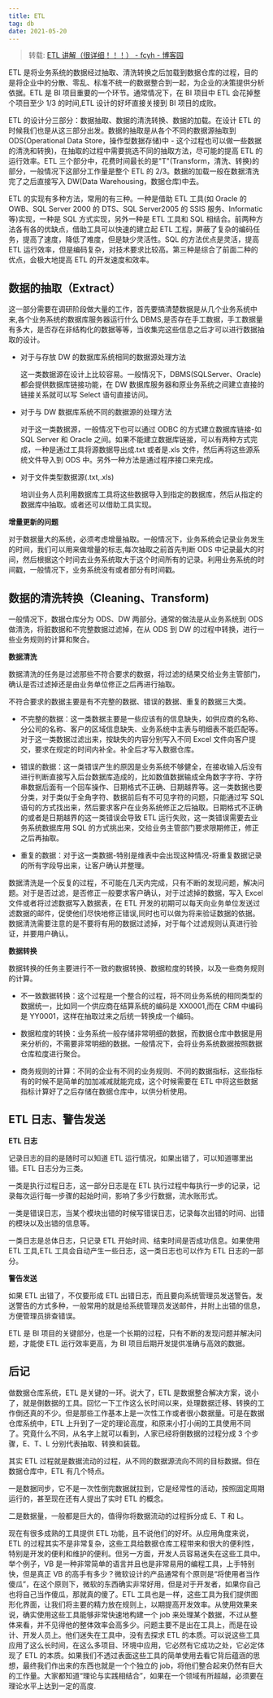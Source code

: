 ```yaml
---
title: ETL
tag: db
date: 2021-05-20
---
```


> 转载: [ETL 讲解（很详细！！！） - fcyh - 博客园](https://www.cnblogs.com/yjd_hycf_space/p/7772722.html)

ETL 是将业务系统的数据经过抽取、清洗转换之后加载到数据仓库的过程，目的是将企业中的分散、零乱、标准不统一的数据整合到一起，为企业的决策提供分析依据。ETL 是 BI 项目重要的一个环节。通常情况下，在 BI 项目中 ETL 会花掉整个项目至少 1/3 的时间,ETL 设计的好坏直接关接到 BI 项目的成败。

ETL 的设计分三部分：数据抽取、数据的清洗转换、数据的加载。在设计 ETL 的时候我们也是从这三部分出发。数据的抽取是从各个不同的数据源抽取到 ODS(Operational Data Store，操作型数据存储)中 - 这个过程也可以做一些数据的清洗和转换)，在抽取的过程中需要挑选不同的抽取方法，尽可能的提高 ETL 的运行效率。ETL 三个部分中，花费时间最长的是"T"(Transform，清洗、转换)的部分，一般情况下这部分工作量是整个 ETL 的 2/3。数据的加载一般在数据清洗完了之后直接写入 DW(Data Warehousing，数据仓库)中去。

ETL 的实现有多种方法，常用的有三种。一种是借助 ETL 工具(如 Oracle 的 OWB、SQL Server 2000 的 DTS、SQL Server2005 的 SSIS 服务、Informatic 等)实现，一种是 SQL 方式实现，另外一种是 ETL 工具和 SQL 相结合。前两种方法各有各的优缺点，借助工具可以快速的建立起 ETL 工程，屏蔽了复杂的编码任务，提高了速度，降低了难度，但是缺少灵活性。SQL 的方法优点是灵活，提高 ETL 运行效率，但是编码复杂，对技术要求比较高。第三种是综合了前面二种的优点，会极大地提高 ETL 的开发速度和效率。

## 数据的抽取（Extract）

这一部分需要在调研阶段做大量的工作，首先要搞清楚数据是从几个业务系统中来,各个业务系统的数据库服务器运行什么 DBMS,是否存在手工数据，手工数据量有多大，是否存在非结构化的数据等等，当收集完这些信息之后才可以进行数据抽取的设计。

-   对于与存放 DW 的数据库系统相同的数据源处理方法

    这一类数据源在设计上比较容易。一般情况下，DBMS(SQLServer、Oracle)都会提供数据库链接功能，在 DW 数据库服务器和原业务系统之间建立直接的链接关系就可以写 Select 语句直接访问。

-   对于与 DW 数据库系统不同的数据源的处理方法

    对于这一类数据源，一般情况下也可以通过 ODBC 的方式建立数据库链接-如 SQL Server 和 Oracle 之间。如果不能建立数据库链接，可以有两种方式完成，一种是通过工具将源数据导出成.txt 或者是.xls 文件，然后再将这些源系统文件导入到 ODS 中。另外一种方法是通过程序接口来完成。

-   对于文件类型数据源(.txt,.xls)

    培训业务人员利用数据库工具将这些数据导入到指定的数据库，然后从指定的数据库中抽取。或者还可以借助工具实现。

**增量更新的问题**

对于数据量大的系统，必须考虑增量抽取。一般情况下，业务系统会记录业务发生的时间，我们可以用来做增量的标志,每次抽取之前首先判断 ODS 中记录最大的时间，然后根据这个时间去业务系统取大于这个时间所有的记录。利用业务系统的时间戳，一般情况下，业务系统没有或者部分有时间戳。

## 数据的清洗转换（Cleaning、Transform)

一般情况下，数据仓库分为 ODS、DW 两部分。通常的做法是从业务系统到 ODS 做清洗，将脏数据和不完整数据过滤掉，在从 ODS 到 DW 的过程中转换，进行一些业务规则的计算和聚合。

**数据清洗**

数据清洗的任务是过滤那些不符合要求的数据，将过滤的结果交给业务主管部门，确认是否过滤掉还是由业务单位修正之后再进行抽取。

不符合要求的数据主要是有不完整的数据、错误的数据、重复的数据三大类。

-   不完整的数据：这一类数据主要是一些应该有的信息缺失，如供应商的名称、分公司的名称、客户的区域信息缺失、业务系统中主表与明细表不能匹配等。对于这一类数据过滤出来，按缺失的内容分别写入不同 Excel 文件向客户提交，要求在规定的时间内补全。补全后才写入数据仓库。

-   错误的数据：这一类错误产生的原因是业务系统不够健全，在接收输入后没有进行判断直接写入后台数据库造成的，比如数值数据输成全角数字字符、字符串数据后面有一个回车操作、日期格式不正确、日期越界等。这一类数据也要分类，对于类似于全角字符、数据前后有不可见字符的问题，只能通过写 SQL 语句的方式找出来，然后要求客户在业务系统修正之后抽取。日期格式不正确的或者是日期越界的这一类错误会导致 ETL 运行失败，这一类错误需要去业务系统数据库用 SQL 的方式挑出来，交给业务主管部门要求限期修正，修正之后再抽取。

-   重复的数据：对于这一类数据-特别是维表中会出现这种情况-将重复数据记录的所有字段导出来，让客户确认并整理。

数据清洗是一个反复的过程，不可能在几天内完成，只有不断的发现问题，解决问题。对于是否过滤，是否修正一般要求客户确认，对于过滤掉的数据，写入 Excel 文件或者将过滤数据写入数据表，在 ETL 开发的初期可以每天向业务单位发送过滤数据的邮件，促使他们尽快地修正错误,同时也可以做为将来验证数据的依据。数据清洗需要注意的是不要将有用的数据过滤掉，对于每个过滤规则认真进行验证，并要用户确认。

**数据转换**

数据转换的任务主要进行不一致的数据转换、数据粒度的转换，以及一些商务规则的计算。

-   不一致数据转换：这个过程是一个整合的过程，将不同业务系统的相同类型的数据统一，比如同一个供应商在结算系统的编码是 XX0001,而在 CRM 中编码是 YY0001，这样在抽取过来之后统一转换成一个编码。

-   数据粒度的转换：业务系统一般存储非常明细的数据，而数据仓库中数据是用来分析的，不需要非常明细的数据。一般情况下，会将业务系统数据按照数据仓库粒度进行聚合。

-   商务规则的计算：不同的企业有不同的业务规则、不同的数据指标，这些指标有的时候不是简单的加加减减就能完成，这个时候需要在 ETL 中将这些数据指标计算好了之后存储在数据仓库中，以供分析使用。

## ETL 日志、警告发送

**ETL 日志**

记录日志的目的是随时可以知道 ETL 运行情况，如果出错了，可以知道哪里出错。ETL 日志分为三类。

一类是执行过程日志，这一部分日志是在 ETL 执行过程中每执行一步的记录，记录每次运行每一步骤的起始时间，影响了多少行数据，流水账形式。

一类是错误日志，当某个模块出错的时候写错误日志，记录每次出错的时间、出错的模块以及出错的信息等。

一类日志是总体日志，只记录 ETL 开始时间、结束时间是否成功信息。如果使用 ETL 工具,ETL 工具会自动产生一些日志，这一类日志也可以作为 ETL 日志的一部分。

**警告发送**

如果 ETL 出错了，不仅要形成 ETL 出错日志，而且要向系统管理员发送警告。发送警告的方式多种，一般常用的就是给系统管理员发送邮件，并附上出错的信息，方便管理员排查错误。

ETL 是 BI 项目的关键部分，也是一个长期的过程，只有不断的发现问题并解决问题，才能使 ETL 运行效率更高，为 BI 项目后期开发提供准确与高效的数据。

## 后记

做数据仓库系统，ETL 是关键的一环。说大了，ETL 是数据整合解决方案，说小了，就是倒数据的工具。回忆一下工作这么长时间以来，处理数据迁移、转换的工作倒还真的不少。但是那些工作基本上是一次性工作或者很小数据量。可是在数据仓库系统中，ETL 上升到了一定的理论高度，和原来小打小闹的工具使用不同了。究竟什么不同，从名字上就可以看到，人家已经将倒数据的过程分成 3 个步骤，E、T、L 分别代表抽取、转换和装载。

其实 ETL 过程就是数据流动的过程，从不同的数据源流向不同的目标数据。但在数据仓库中，ETL 有几个特点。

一是数据同步，它不是一次性倒完数据就拉到，它是经常性的活动，按照固定周期运行的，甚至现在还有人提出了实时 ETL 的概念。

二是数据量，一般都是巨大的，值得你将数据流动的过程拆分成 E、T 和 L。

现在有很多成熟的工具提供 ETL 功能，且不说他们的好坏。从应用角度来说，ETL 的过程其实不是非常复杂，这些工具给数据仓库工程带来和很大的便利性，特别是开发的便利和维护的便利。但另一方面，开发人员容易迷失在这些工具中。举个例子，VB 是一种非常简单的语言并且也是非常易用的编程工具，上手特别快，但是真正 VB 的高手有多少？微软设计的产品通常有个原则是“将使用者当作傻瓜”，在这个原则下，微软的东西确实非常好用，但是对于开发者，如果你自己也将自己当作傻瓜，那就真的傻了。ETL 工具也是一样，这些工具为我们提供图形化界面，让我们将主要的精力放在规则上，以期提高开发效率。从使用效果来说，确实使用这些工具能够非常快速地构建一个 job 来处理某个数据，不过从整体来看，并不见得他的整体效率会高多少。问题主要不是出在工具上，而是在设计、开发人员上。他们迷失在工具中，没有去探求 ETL 的本质。可以说这些工具应用了这么长时间，在这么多项目、环境中应用，它必然有它成功之处，它必定体现了 ETL 的本质。如果我们不透过表面这些工具的简单使用去看它背后蕴涵的思想，最终我们作出来的东西也就是一个个独立的 job，将他们整合起来仍然有巨大的工作量。大家都知道“理论与实践相结合”，如果在一个领域有所超越，必须要在理论水平上达到一定的高度.
